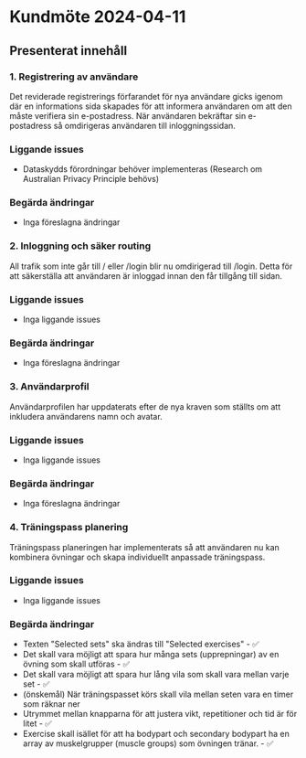 # Kundmöte 2024-04-11

## Presenterat innehåll

### 1. Registrering av användare

Det reviderade registrerings förfarandet för nya användare gicks igenom där en informations sida skapades för att informera användaren om att den måste verifiera sin e-postadress. När användaren bekräftar sin e-postadress så omdirigeras användaren till inloggningssidan.

### Liggande issues

- Dataskydds förordningar behöver implementeras (Research om Australian Privacy Principle behövs)

### Begärda ändringar

- Inga föreslagna ändringar

### 2. Inloggning och säker routing

All trafik som inte går till / eller /login blir nu omdirigerad till /login. Detta för att säkerställa att användaren är inloggad innan den får tillgång till sidan.

### Liggande issues

- Inga liggande issues

### Begärda ändringar

- Inga föreslagna ändringar

### 3. Användarprofil

Användarprofilen har uppdaterats efter de nya kraven som ställts om att inkludera användarens namn och avatar.

### Liggande issues

- Inga liggande issues

### Begärda ändringar

- Inga föreslagna ändringar

### 4. Träningspass planering

Träningspass planeringen har implementerats så att användaren nu kan kombinera övningar och skapa individuellt anpassade träningspass.

### Liggande issues

- Inga liggande issues

### Begärda ändringar

- Texten "Selected sets" ska ändras till "Selected exercises" - ✅
- Det skall vara möjligt att spara hur många sets (upprepningar) av en övning som skall utföras - ✅
- Det skall vara möjligt att spara hur lång vila som skall vara mellan varje set - ✅
- (önskemål) När träningspasset körs skall vila mellan seten vara en timer som räknar ner
- Utrymmet mellan knapparna för att justera vikt, repetitioner och tid är för litet - ✅
- Exercise skall isället för att ha bodypart och secondary bodypart ha en array av muskelgrupper (muscle groups) som övningen tränar. - ✅